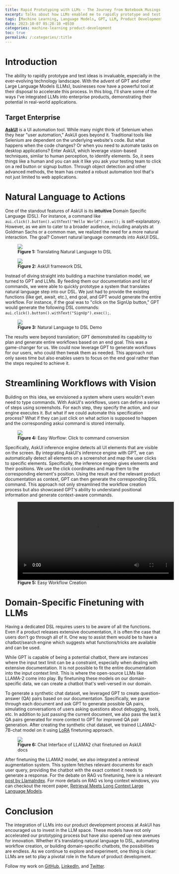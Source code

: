 ```yaml
---
title: Rapid Prototyping with LLMs - The Journey from Notebook Musings to Real-World Enterprise Solutions
excerpt: Talks about how LLMs enabled me to rapidly prototype and test ideas and how they are enabling a new era of Product Integration. 
tags: [Machine Learning, Language Models, GPT, LLM, Product Development, Prototyping, huggingface, transformers, OpenAI, GPT4, GPT3]
date: 2023-10-07 05:28:10 +0530
categories: machine-learning product-development
toc: true
permalink: /:categories/:title
---
```


# Introduction

The ability to rapidly prototype and test ideas is invaluable, especially in the ever-evolving technology landscape. With the advent of GPT and other Large Language Models (LLMs), businesses now have a powerful tool at their disposal to accelerate this process. In this blog, I'll share some of the ways I've integrated LLMs into enterprise products, demonstrating their potential in real-world applications.

## Target Enterprise

[__AskUI__](https://www.askui.com/) is a UI automation tool. While many might think of Selenium when they hear "user automation," AskUI goes beyond it. Traditional tools like Selenium are dependent on the underlying website's code. But what happens when the code changes? Or when you need to automate tasks on desktop applications? Enter AskUI, which leverage vision-based techniques, similar to human perception, to identify elements. So, it sees things like a human and you can ask it like you ask your testing team to click on a red button or signup button. Through object detection and other advanced methods, the team has created a robust automation tool that's not just limited to web applications.

# Natural Language to Actions

One of the standout features of AskUI is its __intuitive__ Domain Specific Language (DSL). For instance, a command like `aui.click().button().withText("Hello World").exec();` is self-explanatory. However, as we aim to cater to a broader audience, including analysts at Goldman Sachs or a common man, we realized the need for a more natural interaction. The goal? Convert natural language commands into AskUI DSL.

<figure>
    <a href="{{ site.url }}/{{ site.baseurl }}/assets/images/blog-llm-prototype/intro2dsl.jpg"><img src="{{ site.url }}/{{ site.baseurl }}/assets/images/blog-llm-prototype/intro2dsl.jpg"></a>
    <figcaption><b>Figure 1:</b> Translating Natural Language to DSL  </figcaption>
</figure>

<figure>
    <a href="{{ site.url }}/{{ site.baseurl }}/assets/images/blog-llm-prototype/askui_dsl.png"><img src="{{ site.url }}/{{ site.baseurl }}/assets/images/blog-llm-prototype/askui_dsl.png"></a>
    <figcaption><b>Figure 2:</b> AskUI framework DSL </figcaption>
</figure>

Instead of diving straight into building a machine translation model, we turned to GPT and LLMs. By feeding them our documentation and list of commands, we were able to quickly prototype a system that translates natural language step into our DSL. We just had to provide the existing functions (like get, await, etc.), end goal, and GPT would generate the entire workflow. For instance, if the goal was to "click on the SignUp button," GPT would generate the following DSL commands: `aui.click().button().withText("SignUp").exec();`.

<figure>
    <a href="{{ site.url }}/{{ site.baseurl }}/assets/images/blog-llm-prototype/nli2dsl.png"><img src="{{ site.url }}/{{ site.baseurl }}/assets/images/blog-llm-prototype/nli2dsl.png"></a>
    <figcaption><b>Figure 3:</b> Natural Language to DSL Demo </figcaption>
</figure>

The results were beyond translation; GPT demonstrated its capability to plan and generate entire workflows based on an end goal. This was a game-changer for us. We could now leverage GPT to generate workflows for our users, who could then tweak them as needed. This approach not only saves time but also enables users to focus on the end goal rather than the steps required to achieve it.

# Streamlining Workflows with Vision

Building on this idea, we envisioned a system where users wouldn't even need to type commands. With AskUI's workflows, users can define a series of steps using screenshots. For each step, they specify the action, and our engine executes it. But what if we could automate this specification process? What if they can just click on what action is supposed to happen and the corresponding askui command is stored internally.

<figure>
    <a href="{{ site.url }}/{{ site.baseurl }}/assets/images/blog-llm-prototype/click2command.jpg"><img src="{{ site.url }}/{{ site.baseurl }}/assets/images/blog-llm-prototype/click2command.jpg"></a>
    <figcaption><b>Figure 4:</b> Easy Worflow: Click to command conversion </figcaption>
</figure>

Specifically, AskUI inference engine detects all UI elements that are visible on the screen. By integrating AskUI's inference engine with GPT, we can automatically detect all elements on a screenshot and map the user clicks to specific elements. Specifically, the inference engine gives elements and their positions. We use the click coordinates and map them to the corresponding element's position. Using the result and the relevant product documentation as context, GPT can then generate the corresponding DSL command. This approach not only streamlined the workflow creation process but also showcased GPT's ability to understand positional information and generate context-aware commands.

<figure style="max-width: 100%; width: 100%;">
<video controls style="max-width: 100%; width: 100%; height: auto;">
    <source src="{{ site.url }}/{{ site.baseurl }}/assets/vids/llm_prototype/easyworkflow.mp4" type="video/mp4">
</video>
    <figcaption><b>Figure 5:</b> Easy Workflow Creation </figcaption>
</figure>

# Domain-Specific Finetuning with LLMs

Having a dedicated DSL requires users to be aware of all the functions. Even if a product releases extensive documentation, it is often the case that users don't go through all of it. One way to assist them would be to have a chatbot/search engine which suggests what functions/tricks are available and can be used.

While GPT is capable of being a potential chatbot, there are instances where the input text limit can be a constraint, especially when dealing with extensive documentation. It is not possible to fit the entire documentation into the input context limit. This is where the open-source LLMs like LLAMA-2 come into play. By finetuning these models on our domain-specific data, we can create a chatbot that's well-versed in our domain.

To generate a synthetic chat dataset, we leveraged GPT to create question-answer (QA) pairs based on our documentation. Specifically, we parse through each document and ask GPT to generate possible QA pairs, simulating conversations of users asking questions about debugging, tools, etc. In addition to just passing the current document, we also pass the last _k_ QA pairs generated for more context to GPT for improved QA pair generation. After creating the synthetic chat dataset, we trained LLAMA2-7B-chat model on it using [LoRA](https://gitlostmurali.com/machine-learning/data-science/lora-qlora) finetuning approach.


<figure>
    <a href="{{ site.url }}/{{ site.baseurl }}/assets/images/blog-llm-prototype/chat1.png"><img src="{{ site.url }}/{{ site.baseurl }}/assets/images/blog-llm-prototype/chat1.png"></a>
    <figcaption><b>Figure 6:</b> Chat Interface of LLAMA2 chat finetuned on AskUI docs</figcaption>
</figure>

After finetuning the LLAMA2 model, we also integrated a retrieval augmentation system. This system fetches relevant documents for each user query, providing the chatbot with the exact context it needs to generate a response. For the debate on RAG vs finetuning, here is a relevant [post by LlamaIndex](https://www.linkedin.com/posts/llamaindex_we-added-a-lot-of-new-fine-tuning-features-activity-7116229026754543616-i-Ab?utm_source=share&utm_medium=member_ios). For more details on RAG vs long context windows, you can checkout the recent paper, [Retrieval Meets Long Context Large Language Models](https://arxiv.org/pdf/2310.03025.pdf).

# Conclusion

The integration of LLMs into our product development process at AskUI has encouraged us to invest in the LLM space. These models have not only accelerated our prototyping process but have also opened up new avenues for innovation. Whether it's translating natural language to DSL, automating workflow creation, or building domain-specific chatbots, the possibilities are endless. As we continue to explore and experiment, one thing is clear: LLMs are set to play a pivotal role in the future of product development.

Follow my work on [GitHub](https://github.com/gitlost-murali/), [LinkedIn](https://www.linkedin.com/in/murali-manohar/), and [Twitter](https://twitter.com/gitlostmurali).